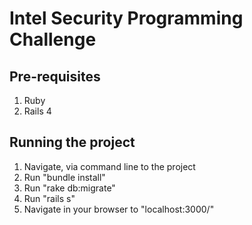 # Intel Security Programming Challenge

## Pre-requisites
1. Ruby
1. Rails 4

## Running the project
1. Navigate, via command line to the project
1. Run "bundle install"
1. Run "rake db:migrate"
1. Run "rails s"
1. Navigate in your browser to "localhost:3000/"
